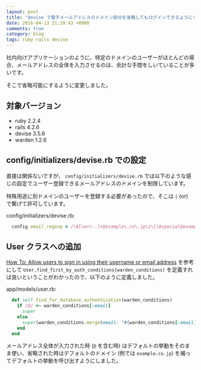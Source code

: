 ```yaml
---
layout: post
title: "devise で電子メールアドレスのドメイン部分を省略してもログインできるようにする"
date: 2016-04-13 21:29:43 +0900
comments: true
category: blog
tags: ruby rails devise
---
```

社内向けアプリケーションのように、特定のドメインのユーザーがほとんどの場合、メールアドレスの全体を入力させるのは、余計な手間をしいていることが多いです。

そこで省略可能にするように変更しました。

<!--more-->

## 対象バージョン

- ruby 2.2.4
- rails 4.2.6
- devise 3.5.6
- warden 1.2.6

## config/initializers/devise.rb での設定

直接は関係ないですが、 `config/initializers/devise.rb` では以下のような感じの設定でユーザー登録できるメールアドレスのドメインを制限しています。

特殊用途に別ドメインのユーザーを登録する必要があったので、そこは `|` (or) で繋げて許可しています。

<p class="filename">config/initializers/devise.rb:</p>

```ruby
  config.email_regexp = /\A[\w+\-.]+@example\.co\.jp\z\|\Aspecial@example\.com\z/i
```

## User クラスへの追加

[How To: Allow users to sign in using their username or email address](https://github.com/plataformatec/devise/wiki/How-To:-Allow-users-to-sign-in-using-their-username-or-email-address) を参考にして `User.find_first_by_auth_conditions(warden_conditions)` を定義すれば良いということがわかったので、以下のように定義しました。

<p class="filename">app/models/user.rb:</p>

```ruby
  def self.find_for_database_authentication(warden_conditions)
    if /@/ =~ warden_conditions[:email]
      super
    else
      super(warden_conditions.merge(email: "#{warden_conditions[:email]}@example.co.jp"))
    end
  end
```

メールアドレス全体が入力された時 (`@` を含む時) はデフォルトの挙動をそのまま使い、省略された時はデフォルトのドメイン (例では `example.co.jp`) を補ってデフォルトの挙動を呼び出すようにしました。
